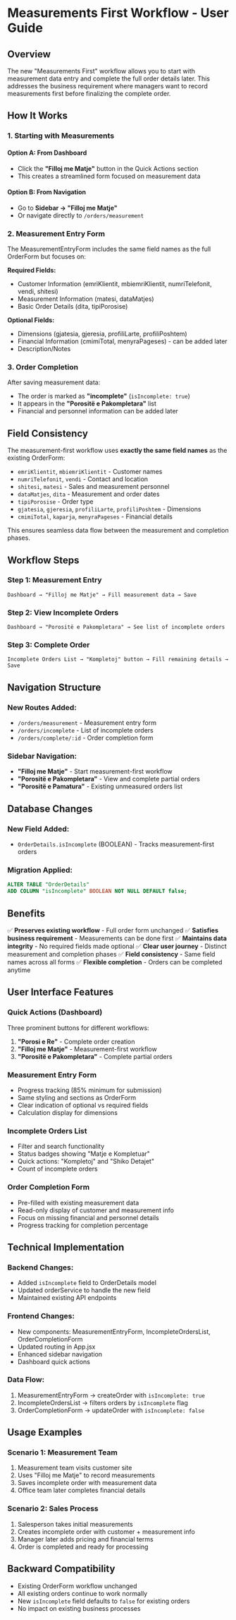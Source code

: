 # Measurements First Workflow - User Guide

## Overview

The new "Measurements First" workflow allows you to start with measurement data entry and complete the full order details later. This addresses the business requirement where managers want to record measurements first before finalizing the complete order.

## How It Works

### 1. Starting with Measurements

#### Option A: From Dashboard
- Click the **"Filloj me Matje"** button in the Quick Actions section
- This creates a streamlined form focused on measurement data

#### Option B: From Navigation
- Go to **Sidebar → "Filloj me Matje"**
- Or navigate directly to `/orders/measurement`

### 2. Measurement Entry Form

The MeasurementEntryForm includes the same field names as the full OrderForm but focuses on:

**Required Fields:**
- Customer Information (emriKlientit, mbiemriKlientit, numriTelefonit, vendi, shitesi)
- Measurement Information (matesi, dataMatjes)
- Basic Order Details (dita, tipiPorosise)

**Optional Fields:**
- Dimensions (gjatesia, gjeresia, profiliLarte, profiliPoshtem)
- Financial Information (cmimiTotal, menyraPageses) - can be added later
- Description/Notes

### 3. Order Completion

After saving measurement data:
- The order is marked as **"incomplete"** (`isIncomplete: true`)
- It appears in the **"Porositë e Pakompletara"** list
- Financial and personnel information can be added later

## Field Consistency

The measurement-first workflow uses **exactly the same field names** as the existing OrderForm:

- `emriKlientit`, `mbiemriKlientit` - Customer names
- `numriTelefonit`, `vendi` - Contact and location
- `shitesi`, `matesi` - Sales and measurement personnel
- `dataMatjes`, `dita` - Measurement and order dates
- `tipiPorosise` - Order type
- `gjatesia`, `gjeresia`, `profiliLarte`, `profiliPoshtem` - Dimensions
- `cmimiTotal`, `kaparja`, `menyraPageses` - Financial details

This ensures seamless data flow between the measurement and completion phases.

## Workflow Steps

### Step 1: Measurement Entry
```
Dashboard → "Filloj me Matje" → Fill measurement data → Save
```

### Step 2: View Incomplete Orders
```
Dashboard → "Porositë e Pakompletara" → See list of incomplete orders
```

### Step 3: Complete Order
```
Incomplete Orders List → "Kompletoj" button → Fill remaining details → Save
```

## Navigation Structure

### New Routes Added:
- `/orders/measurement` - Measurement entry form
- `/orders/incomplete` - List of incomplete orders
- `/orders/complete/:id` - Order completion form

### Sidebar Navigation:
- **"Filloj me Matje"** - Start measurement-first workflow
- **"Porositë e Pakompletara"** - View and complete partial orders
- **"Porositë e Pamatura"** - Existing unmeasured orders list

## Database Changes

### New Field Added:
- `OrderDetails.isIncomplete` (BOOLEAN) - Tracks measurement-first orders

### Migration Applied:
```sql
ALTER TABLE "OrderDetails" 
ADD COLUMN "isIncomplete" BOOLEAN NOT NULL DEFAULT false;
```

## Benefits

✅ **Preserves existing workflow** - Full order form unchanged
✅ **Satisfies business requirement** - Measurements can be done first
✅ **Maintains data integrity** - No required fields made optional
✅ **Clear user journey** - Distinct measurement and completion phases
✅ **Field consistency** - Same field names across all forms
✅ **Flexible completion** - Orders can be completed anytime

## User Interface Features

### Quick Actions (Dashboard)
Three prominent buttons for different workflows:
1. **"Porosi e Re"** - Complete order creation
2. **"Filloj me Matje"** - Measurement-first workflow
3. **"Porositë e Pakompletara"** - Complete partial orders

### Measurement Entry Form
- Progress tracking (85% minimum for submission)
- Same styling and sections as OrderForm
- Clear indication of optional vs required fields
- Calculation display for dimensions

### Incomplete Orders List
- Filter and search functionality
- Status badges showing "Matje e Kompletuar"
- Quick actions: "Kompletoj" and "Shiko Detajet"
- Count of incomplete orders

### Order Completion Form
- Pre-filled with existing measurement data
- Read-only display of customer and measurement info
- Focus on missing financial and personnel details
- Progress tracking for completion percentage

## Technical Implementation

### Backend Changes:
- Added `isIncomplete` field to OrderDetails model
- Updated orderService to handle the new field
- Maintained existing API endpoints

### Frontend Changes:
- New components: MeasurementEntryForm, IncompleteOrdersList, OrderCompletionForm
- Updated routing in App.jsx
- Enhanced sidebar navigation
- Dashboard quick actions

### Data Flow:
1. MeasurementEntryForm → createOrder with `isIncomplete: true`
2. IncompleteOrdersList → filters orders by `isIncomplete` flag
3. OrderCompletionForm → updateOrder with `isIncomplete: false`

## Usage Examples

### Scenario 1: Measurement Team
1. Measurement team visits customer site
2. Uses "Filloj me Matje" to record measurements
3. Saves incomplete order with measurement data
4. Office team later completes financial details

### Scenario 2: Sales Process
1. Salesperson takes initial measurements
2. Creates incomplete order with customer + measurement info
3. Manager later adds pricing and financial terms
4. Order is completed and ready for processing

## Backward Compatibility

- Existing OrderForm workflow unchanged
- All existing orders continue to work normally
- New `isIncomplete` field defaults to `false` for existing orders
- No impact on existing business processes 